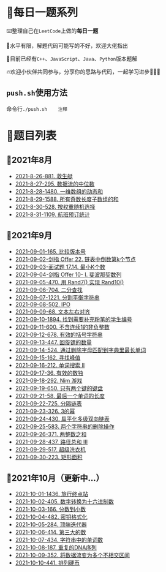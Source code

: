 # 📑每日一题系列

⌨️整理自己在`LeetCode`上做的**每日一题**

🤣水平有限，解题代码可能写的不好，欢迎大佬指出

🚩目前已经有`C++`、`JavaScript`、`Java`、`Python`版本题解

🔥欢迎小伙伴共同参与，分享你的思路与代码，一起学习进步💪💪💪

## `push.sh`使用方法

命令行`./push.sh    注释`

# 🔖题目列表

## 🚩2021年8月

- [2021-8-26-881. 救生艇](https://github.com/HDU-Coder-X/Daily-question-of-Leetcode/blob/master/questions/2021-08-26-881.%20%E6%95%91%E7%94%9F%E8%89%87.md)
- [2021-8-27-295. 数据流的中位数](https://github.com/HDU-Coder-X/Daily-question-of-Leetcode/blob/master/questions/2021-08-27-295.%20%E6%95%B0%E6%8D%AE%E6%B5%81%E7%9A%84%E4%B8%AD%E4%BD%8D%E6%95%B0.md)
- [2021-8-28-1480. 一维数组的动态和](https://github.com/HDU-Coder-X/Daily-question-of-Leetcode/blob/master/questions/2021-08-28-1480.%20%E4%B8%80%E7%BB%B4%E6%95%B0%E7%BB%84%E7%9A%84%E5%8A%A8%E6%80%81%E5%92%8C.md)
- [2021-8-29-1588. 所有奇数长度子数组的和](https://github.com/HDU-Coder-X/Daily-question-of-Leetcode/blob/master/questions/2021-08-29-1588.%20%E6%89%80%E6%9C%89%E5%A5%87%E6%95%B0%E9%95%BF%E5%BA%A6%E5%AD%90%E6%95%B0%E7%BB%84%E7%9A%84%E5%92%8C.md)
- [2021-8-30-528. 按权重随机选择](https://github.com/HDU-Coder-X/Daily-question-of-Leetcode/blob/master/questions/2021-08-30-528.%20%E6%8C%89%E6%9D%83%E9%87%8D%E9%9A%8F%E6%9C%BA%E9%80%89%E6%8B%A9.md)
- [2021-8-31-1109. 航班预订统计](https://github.com/HDU-Coder-X/Daily-question-of-Leetcode/blob/master/questions/2021-08-31-1109.%20%E8%88%AA%E7%8F%AD%E9%A2%84%E8%AE%A2%E7%BB%9F%E8%AE%A1.md)

## 🚩2021年9月

- [2021-09-01-165. 比较版本号](https://github.com/HDU-Coder-X/Daily-question-of-Leetcode/blob/master/questions/2021-09-01-165.%20%E6%AF%94%E8%BE%83%E7%89%88%E6%9C%AC%E5%8F%B7.md)
- [2021-09-02-剑指 Offer 22. 链表中倒数第k个节点](https://github.com/HDU-Coder-X/Daily-question-of-Leetcode/blob/master/questions/2021-09-02-%E5%89%91%E6%8C%87%20Offer%2022.%20%E9%93%BE%E8%A1%A8%E4%B8%AD%E5%80%92%E6%95%B0%E7%AC%ACk%E4%B8%AA%E8%8A%82%E7%82%B9.md)
- [2021-09-03-面试题 17.14. 最小K个数](https://github.com/HDU-Coder-X/Daily-question-of-Leetcode/blob/master/questions/2021-09-03-%E9%9D%A2%E8%AF%95%E9%A2%98%2017.14.%20%E6%9C%80%E5%B0%8FK%E4%B8%AA%E6%95%B0.md)
- [2021-09-04-剑指 Offer 10- I. 斐波那契数列](https://github.com/HDU-Coder-X/Daily-question-of-Leetcode/blob/master/questions/2021-09-04-%E5%89%91%E6%8C%87%20Offer%2010-%20I.%20%E6%96%90%E6%B3%A2%E9%82%A3%E5%A5%91%E6%95%B0%E5%88%97.md)
- [2021-09-05-470. 用 Rand7() 实现 Rand10()](https://github.com/HDU-Coder-X/Daily-question-of-Leetcode/blob/master/questions/2021-09-05-470.%20%E7%94%A8%20Rand7()%20%E5%AE%9E%E7%8E%B0%20Rand10().md)
- [2021-09-06-704. 二分查找](https://github.com/HDU-Coder-X/Daily-question-of-Leetcode/blob/master/questions/2021-09-06-704.%20%E4%BA%8C%E5%88%86%E6%9F%A5%E6%89%BE.md)
- [2021-09-07-1221. 分割平衡字符串](https://github.com/HDU-Coder-X/Daily-question-of-Leetcode/blob/master/questions/2021-09-07-1221.%20%E5%88%86%E5%89%B2%E5%B9%B3%E8%A1%A1%E5%AD%97%E7%AC%A6%E4%B8%B2.md)
- [2021-09-08-502. IPO](https://github.com/HDU-Coder-X/Daily-question-of-Leetcode/blob/master/questions/2021-09-08-502.%20IPO.md)
- [2021-09-09-68. 文本左右对齐](https://github.com/HDU-Coder-X/Daily-question-of-Leetcode/blob/master/questions/2021-09-09-68.%20%E6%96%87%E6%9C%AC%E5%B7%A6%E5%8F%B3%E5%AF%B9%E9%BD%90.md)
- [2021-09-10-1894. 找到需要补充粉笔的学生编号](https://github.com/HDU-Coder-X/Daily-question-of-Leetcode/blob/master/questions/2021-09-10-1894.%20%E6%89%BE%E5%88%B0%E9%9C%80%E8%A6%81%E8%A1%A5%E5%85%85%E7%B2%89%E7%AC%94%E7%9A%84%E5%AD%A6%E7%94%9F%E7%BC%96%E5%8F%B7.md)
- [2021-09-11-600. 不含连续1的非负整数](https://github.com/HDU-Coder-X/Daily-question-of-Leetcode/blob/master/questions/2021-09-11-660.%20%E4%B8%8D%E5%90%AB%E8%BF%9E%E7%BB%AD1%E7%9A%84%E9%9D%9E%E8%B4%9F%E6%95%B4%E6%95%B0.md)
- [2021-09-12-678. 有效的括号字符串](https://github.com/HDU-Coder-X/Daily-question-of-Leetcode/blob/master/questions/2021-09-12-678.%20%E6%9C%89%E6%95%88%E6%8B%AC%E5%8F%B7%E5%AD%97%E7%AC%A6%E4%B8%B2.md)
- [2021-09-13-447. 回旋镖的数量](https://github.com/HDU-Coder-X/Daily-question-of-Leetcode/blob/master/questions/2021-09-13-447.%20%E5%9B%9E%E6%97%8B%E9%95%96%E7%9A%84%E6%95%B0%E9%87%8F.md)
- [2021-09-14-524. 通过删除字母匹配到字典里最长单词](https://github.com/HDU-Coder-X/Daily-question-of-Leetcode/blob/master/questions/2021-09-14-524.%20%E9%80%9A%E8%BF%87%E5%88%A0%E9%99%A4%E5%AD%97%E6%AF%8D%E5%8C%B9%E9%85%8D%E5%88%B0%E5%AD%97%E5%85%B8%E9%87%8C%E6%9C%80%E9%95%BF%E5%8D%95%E8%AF%8D.md)
- [2021-09-15-162. 寻找峰值](https://github.com/HDU-Coder-X/Daily-question-of-Leetcode/blob/master/questions/2021-09-15-162.%20%E5%AF%BB%E6%89%BE%E5%B3%B0%E5%80%BC.md)
- [2021-09-16-212. 单词搜索 II](https://github.com/HDU-Coder-X/Daily-question-of-Leetcode/blob/master/questions/2021-09-16-212.%20%E5%8D%95%E8%AF%8D%E6%90%9C%E7%B4%A2%20II.md)
- [2021-09-17-36. 有效的数独](https://github.com/HDU-Coder-X/Daily-question-of-Leetcode/blob/master/questions/2021-09-17-36.%20%E6%9C%89%E6%95%88%E7%9A%84%E6%95%B0%E7%8B%AC.md)
- [2021-09-18-292. Nim 游戏](https://github.com/HDU-Coder-X/Daily-question-of-Leetcode/blob/master/questions/2021-09-18-292.%20Nim%20%E6%B8%B8%E6%88%8F.md)
- [2021-09-19-650. 只有两个键的键盘](https://github.com/HDU-Coder-X/Daily-question-of-Leetcode/blob/master/questions/2021-09-19-650.%20%E5%8F%AA%E6%9C%89%E4%B8%A4%E4%B8%AA%E9%94%AE%E7%9A%84%E9%94%AE%E7%9B%98.md)
- [2021-09-21-58. 最后一个单词的长度](https://github.com/HDU-Coder-X/Daily-question-of-Leetcode/blob/master/questions/2021-09-21-58.%20%E6%9C%80%E5%90%8E%E4%B8%80%E4%B8%AA%E5%8D%95%E8%AF%8D%E7%9A%84%E9%95%BF%E5%BA%A6.md)
- [2021-09-22-725. 分隔链表](https://github.com/HDU-Coder-X/Daily-question-of-Leetcode/blob/master/questions/2021-09-22-725.%20%E5%88%86%E9%9A%94%E9%93%BE%E8%A1%A8.md)
- [2021-09-23-326. 3的幂](https://github.com/HDU-Coder-X/Daily-question-of-Leetcode/blob/master/questions/2021-09-23-326.%203%E7%9A%84%E5%B9%82.md)
- [2021-09-24-430. 扁平化多级双向链表](https://github.com/HDU-Coder-X/Daily-question-of-Leetcode/blob/master/questions/2021-09-24-430.%20扁平化多级双向链表.md)
- [2021-09-25-583. 两个字符串的删除操作](https://github.com/HDU-Coder-X/Daily-question-of-Leetcode/blob/master/questions/2021-09-25-583.%20两个字符串的删除操作.md)
- [2021-09-26-371. 两整数之和](https://github.com/HDU-Coder-X/Daily-question-of-Leetcode/blob/master/questions/2021-09-26-371.%20两整数之和.md)
- [2021-09-28-437. 路径总和 III](https://github.com/HDU-Coder-X/Daily-question-of-Leetcode/blob/master/questions/2021-09-28-437.%20路径总和%20III.md)
- [2021-09-29-517. 超级洗衣机](https://github.com/HDU-Coder-X/Daily-question-of-Leetcode/blob/master/questions/2021-09-29-517.%20超级洗衣机.md)
- [2021-09-30-223. 矩形面积](https://github.com/HDU-Coder-X/Daily-question-of-Leetcode/blob/master/questions/2021-09-30-223.%20%E7%9F%A9%E5%BD%A2%E9%9D%A2%E7%A7%AF.md)

## 🚩2021年10月（更新中...）

- [2021-10-01-1436. 旅行终点站](https://github.com/HDU-Coder-X/Daily-question-of-Leetcode/blob/master/questions/2021-10-01-1436.%20旅行终点站.md)
- [2021-10-02-405. 数字转换为十六进制数](https://github.com/HDU-Coder-X/Daily-question-of-Leetcode/blob/master/questions/2021-10-02-405.%20%E6%95%B0%E5%AD%97%E8%BD%AC%E6%8D%A2%E4%B8%BA%E5%8D%81%E5%85%AD%E8%BF%9B%E5%88%B6%E6%95%B0.md)
- [2021-10-03-166. 分数到小数](https://github.com/HDU-Coder-X/Daily-question-of-Leetcode/blob/master/questions/2021-10-03-166.%20分数到小数.md)
- [2021-10-04-482. 密钥格式化](https://github.com/HDU-Coder-X/Daily-question-of-Leetcode/blob/master/questions/2021-10-04-482.%20密钥格式化.md)
- [2021-10-05-284. 顶端迭代器](https://github.com/HDU-Coder-X/Daily-question-of-Leetcode/blob/master/questions/2021-10-05-284.%20顶端迭代器.md)
- [2021-10-06-414. 第三大的数](https://github.com/HDU-Coder-X/Daily-question-of-Leetcode/blob/master/questions/2021-10-06-414.%20第三大的数.md)
- [2021-10-07-434. 字符串中的单词数](https://github.com/HDU-Coder-X/Daily-question-of-Leetcode/blob/master/questions/2021-10-07-434.%20字符串中的单词数.md)
- [2021-10-08-187. 重复的DNA序列](https://github.com/HDU-Coder-X/Daily-question-of-Leetcode/blob/master/questions/2021-10-08-187.%20重复的DNA序列.md)
- [2021-10-09-352. 将数据流变为多个不相交区间](https://github.com/HDU-Coder-X/Daily-question-of-Leetcode/blob/master/questions/2021-10-09-352.%20将数据流变为多个不相交区间.md)
- [2021-10-10-441. 排列硬币](https://github.com/HDU-Coder-X/Daily-question-of-Leetcode/blob/master/questions/2021-10-10-441.%20排列硬币.md)


